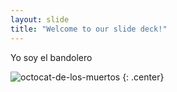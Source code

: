 ```yaml
---
layout: slide
title: "Welcome to our slide deck!"
---
```


Yo soy el bandolero

![octocat-de-los-muertos](https://octodex.github.com/images/octocat-de-los-muertos.jpg)
{: .center}

